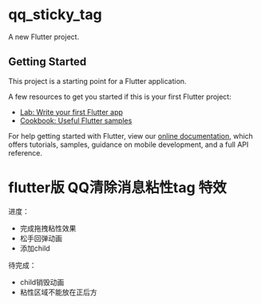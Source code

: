 # qq_sticky_tag

A new Flutter project.

## Getting Started

This project is a starting point for a Flutter application.

A few resources to get you started if this is your first Flutter project:

- [Lab: Write your first Flutter app](https://flutter.dev/docs/get-started/codelab)
- [Cookbook: Useful Flutter samples](https://flutter.dev/docs/cookbook)

For help getting started with Flutter, view our
[online documentation](https://flutter.dev/docs), which offers tutorials,
samples, guidance on mobile development, and a full API reference.

# flutter版 QQ清除消息粘性tag 特效

进度：
- 完成拖拽粘性效果
- 松手回弹动画
- 添加child

待完成：
- child销毁动画
- 粘性区域不能放在正后方